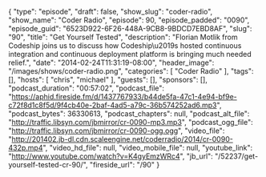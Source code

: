 {
  "type": "episode",
  "draft": false,
  "show_slug": "coder-radio",
  "show_name": "Coder Radio",
  "episode": 90,
  "episode_padded": "0090",
  "episode_guid": "6523D922-6F26-448A-9CB8-9BDCD7EBD8AF",
  "slug": "90",
  "title": "Get Yourself Tested",
  "description": "Florian Motlik from Codeship joins us to discuss how Codeship\u2019s hosted continuous integration and continuous deployment platform is bringing much needed relief.",
  "date": "2014-02-24T11:31:19-08:00",
  "header_image": "/images/shows/coder-radio.png",
  "categories": [
    "Coder Radio"
  ],
  "tags": [],
  "hosts": [
    "chris",
    "michael"
  ],
  "guests": [],
  "sponsors": [],
  "podcast_duration": "00:57:02",
  "podcast_file": "https://aphid.fireside.fm/d/1437767933/b44de5fa-47c1-4e94-bf9e-c72f8d1c8f5d/9f4cb40e-2baf-4ad5-a79c-36b574252ad6.mp3",
  "podcast_bytes": 36330613,
  "podcast_chapters": null,
  "podcast_alt_file": "http://traffic.libsyn.com/jbmirror/cr-0090-mp3.mp3",
  "podcast_ogg_file": "http://traffic.libsyn.com/jbmirror/cr-0090-ogg.ogg",
  "video_file": "http://201402.jb-dl.cdn.scaleengine.net/coderradio/2014/cr-0090-432p.mp4",
  "video_hd_file": null,
  "video_mobile_file": null,
  "youtube_link": "http://www.youtube.com/watch?v=K4gyEmzWRc4",
  "jb_url": "/52237/get-yourself-tested-cr-90/",
  "fireside_url": "/90"
}

